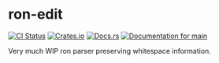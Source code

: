 # ron-edit

[![CI Status](https://github.com/ModProg/ron-edit/actions/workflows/test.yaml/badge.svg)](https://github.com/ModProg/ron-edit/actions/workflows/test.yaml)
[![Crates.io](https://img.shields.io/crates/v/ron-edit)](https://crates.io/crates/ron-edit)
[![Docs.rs](https://img.shields.io/crates/v/template?color=informational&label=docs.rs)](https://docs.rs/ron-edit)
[![Documentation for `main`](https://img.shields.io/badge/docs-main-informational)](https://modprog.github.io/ron-edit/ron-edit/)

Very much WIP ron parser preserving whitespace information.

